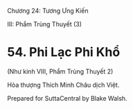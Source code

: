  

Chương 24: Tương Ưng Kiến

III: Phẩm Trùng Thuyết (3)

# 54\. Phi Lạc Phi Khổ

(Như kinh VIII, Phẩm Trùng Thuyết 2)

Hòa thượng Thích Minh Châu dịch Việt.

Prepared for SuttaCentral by Blake Walsh.